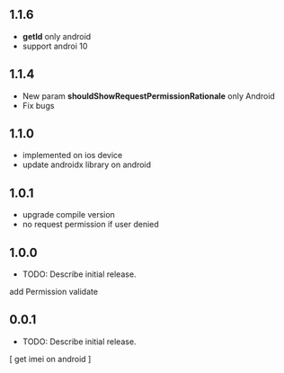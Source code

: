 ## 1.1.6

- **getId** only android
- support androi 10

## 1.1.4

- New param **shouldShowRequestPermissionRationale** only Android
- Fix bugs

## 1.1.0

- implemented on ios device
- update androidx library on android

## 1.0.1

- upgrade compile version
- no request permission if user denied

## 1.0.0

* TODO: Describe initial release.

add Permission validate

## 0.0.1

* TODO: Describe initial release.

[ get imei on android ]